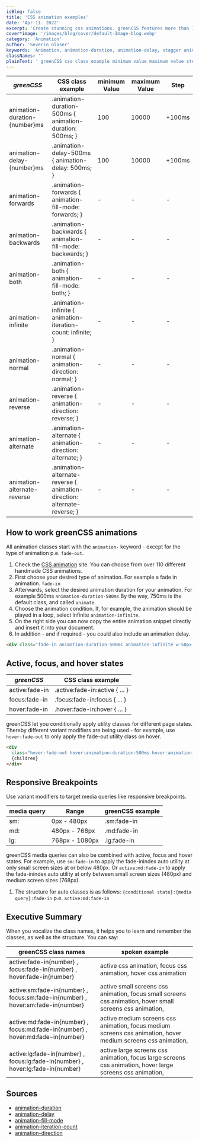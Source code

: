 ```yaml
---
isBlog: false
title: 'CSS animation examples'
date: 'Apr 11. 2022'
excerpt: 'Create stunning css animations. greenCSS features more than 110 handcrafted animations.'
cover*image: '/images/blog/cover/default-Image-blog.webp'
category: 'Animation'
author: 'Severin Glaser'
keywords: 'Animation, animation-duration, animation-delay, stagger animation, css animation'
classNames: ''
plainText: ' greenCSS css class example minimum value maximum value step animation-duration number ms animation-duration-500ms animation-duration: 500ms; 100 10000 +100ms animation-delay number ms animation-delay-500ms animation-delay: 500ms; 100 10000 +100ms animation-forwards animation-forwards animation-fill-mode: forwards; animation-backwards animation-backwards animation-fill-mode: backwards; animation-both animation-both animation-fill-mode: both; animation-infinite animation-infinite animation-iteration-count: infinite; animation-normal animation-normal animation-direction: normal; animation-reverse animation-reverse animation-direction: reverse; animation-alternate animation-alternate animation-direction: alternate; animation-alternate-reverse animation-alternate-reverse animation-direction: alternate-reverse; how to work greenCSS animations all animation classes start with the `animation-` keyword except for the type of animation p e `fade-out` 1 check the css animation examples animation site you can choose from over 110 different handmade css animations 2 first choose your desired type of animation for example a fade in animation `fade-in` 3 afterwards select the desired duration for your animation for example 500ms `animation-duration-500ms` by the way 750ms is the default class and called `animate` 4 choose the animation condition if for example the animation should be played in a loop select infinite `animation-infinite` 5 on the right side you can now copy the entire animation snippet directly and insert it into your document 6 in addition and if required you could also include an animation delay  active focus and hover states greenCSS css class example active:fade-in active :fade-in:active focus:fade-in focus :fade-in:focus hover:fade-in hover :fade-in:hover greenCSS let you conditionally apply utility classes for different page states thereby different variant modifiers are being used for example use `hover:fade-out` to only apply the fade-out utility class on hover  responsive breakpoints use variant modifiers to target media queries like responsive breakpoints media query range greenCSS example sm: 0px 480px sm:fade-in md: 480px 768px md:fade-in lg: 768px 1080px lg:fade-in greenCSS media queries can also be combined with active focus and hover states for example use `sm:fade-in` to apply the fade-inindex auto utility at only small screen sizes at or below 480px or `active:md:fade-in` to apply the fade-inindex auto utility at only between small screen sizes 480px and medium screen sizes 768px 1 the structure for auto classes is as follows: ` conditional state : media query :fade-in` p e `active:md:fade-in` executive summary when you vocalize the class names it helps you to learn and remember the classes as well as the structure you can say: greenCSS class names spoken example active:fade-in number focus:fade-in number hover:fade-in number active css animation focus css animation hover css animation active:sm:fade-in number focus:sm:fade-in number hover:sm:fade-in number active small screens css animation focus small screens css animation hover small screens css animation active:md:fade-in number focus:md:fade-in number hover:md:fade-in number active medium screens css animation focus medium screens css animation hover medium screens css animation active:lg:fade-in number focus:lg:fade-in number hover:lg:fade-in number active large screens css animation focus large screens css animation hover large screens css animation sources animation-duration https: developer mozilla org en-us docs web css animation-duration animation-delay https: developer mozilla org en-us docs web css animation-delay animation-fill-mode https: developer mozilla org en-us docs web css animation-fill-mode animation-iteration-count https: developer mozilla org en-us docs web css animation-iteration-count animation-direction https: developer mozilla org en-us docs web css animation-direction '
---
```


| _greenCSS_                    | CSS class example                                                        | minimum Value | maximum Value | Step   |
| ----------------------------- | ------------------------------------------------------------------------ | ------------- | ------------- | ------ |
| animation-duration-{number}ms | .animation-duration-500ms { animation-duration: 500ms; }                 | 100           | 10000         | +100ms |
| animation-delay-{number}ms    | .animation-delay-500ms { animation-delay: 500ms; }                       | 100           | 10000         | +100ms |
| animation-forwards            | .animation-forwards { animation-fill-mode: forwards; }                   | -             | -             | -      |
| animation-backwards           | .animation-backwards { animation-fill-mode: backwards; }                 | -             | -             | -      |
| animation-both                | .animation-both { animation-fill-mode: both; }                           | -             | -             | -      |
| animation-infinite            | .animation-infinite { animation-iteration-count: infinite; }             | -             | -             | -      |
| animation-normal              | .animation-normal { animation-direction: normal; }                       | -             | -             | -      |
| animation-reverse             | .animation-reverse { animation-direction: reverse; }                     | -             | -             | -      |
| animation-alternate           | .animation-alternate { animation-direction: alternate; }                 | -             | -             | -      |
| animation-alternate-reverse   | .animation-alternate-reverse { animation-direction: alternate-reverse; } | -             | -             | -      |

## How to work greenCSS animations

All animation classes start with the `animation-` keyword - except for the type of animation p.e. `fade-out`.

1. Check the [CSS animation](/examples/animation) site. You can choose from over 110 different handmade CSS animations.
2. First choose your desired type of animation. For example a fade in animation. `fade-in`
3. Afterwards, select the desired animation duration for your animation. For example 500ms `animation-duration-500ms` By the way, 750ms is the default class, and called `animate`.
4. Choose the animation condition. If, for example, the animation should be played in a loop, select infinite `animation-infinite`.
5. On the right side you can now copy the entire animation snippet directly and insert it into your document.
6. In addition - and if required - you could also include an animation delay.

```html
<div class="fade-in animation-duration-500ms animation-infinite w-50px h-50px bg-purple rounded-10px">first</div>
```

## Active, focus, and hover states

| _greenCSS_     | CSS class example               |
| -------------- | ------------------------------- |
| active:fade-in | .active\:fade-in:active { ... } |
| focus:fade-in  | .focus\:fade-in:focus { ... }   |
| hover:fade-in  | .hover\:fade-in:hover { ... }   |

greenCSS let you conditionally apply utility classes for different page states. Thereby different variant modifiers are being used - for example, use `hover:fade-out` to only apply the fade-out utility class on hover.

```html
<div
  class="hover:fade-out hover:animation-duration-500ms hover:animation-forwards w-50px h-50px bg-purple rounded-10px">
  {children}
</div>
```

## Responsive Breakpoints

Use variant modifiers to target media queries like responsive breakpoints.

| media query | Range          | greenCSS example |
| ----------- | -------------- | ---------------- |
| sm:         | 0px - 480px    | .sm:fade-in      |
| md:         | 480px - 768px  | .md:fade-in      |
| lg:         | 768px - 1080px | .lg:fade-in      |

greenCSS media queries can also be combined with active, focus and hover states. For example, use `sm:fade-in` to apply the fade-inindex auto utility at only small screen sizes at or below 480px. Or `active:md:fade-in` to apply the fade-inindex auto utility at only between small screen sizes (480px) and medium screen sizes (768px).

1. The structure for auto classes is as follows: `{conditional state}:{media query}:fade-in` p.e. `active:md:fade-in`

## Executive Summary

When you vocalize the class names, it helps you to learn and remember the classes, as well as the structure. You can say:

| greenCSS class names                                                            | spoken example                                                                                               |
| ------------------------------------------------------------------------------- | ------------------------------------------------------------------------------------------------------------ |
| active:fade-in{number} , focus:fade-in{number} , hover:fade-in{number}          | active css animation, focus css animation, hover css animation                                               |
| active:sm:fade-in{number} , focus:sm:fade-in{number} , hover:sm:fade-in{number} | active small screens css animation, focus small screens css animation, hover small screens css animation,    |
| active:md:fade-in{number} , focus:md:fade-in{number} , hover:md:fade-in{number} | active medium screens css animation, focus medium screens css animation, hover medium screens css animation, |
| active:lg:fade-in{number} , focus:lg:fade-in{number} , hover:lg:fade-in{number} | active large screens css animation, focus large screens css animation, hover large screens css animation,    |

## Sources

- [animation-duration](https://developer.mozilla.org/en-US/docs/Web/CSS/animation-duration)
- [animation-delay](https://developer.mozilla.org/en-US/docs/Web/CSS/animation-delay)
- [animation-fill-mode](https://developer.mozilla.org/en-US/docs/Web/CSS/animation-fill-mode)
- [animation-iteration-count](https://developer.mozilla.org/en-US/docs/Web/CSS/animation-iteration-count)
- [animation-direction](https://developer.mozilla.org/en-US/docs/Web/CSS/animation-direction)
